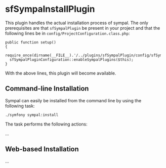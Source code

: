 sfSympaInstallPlugin
====================

This plugin handles the actual installation process of sympal. The only
prerequisites are that `sfSympalPlugin` be present in your project and
that the following lines be in `config/ProjectConfiguration.class.php`:

    public function setup()
    {
      require_once(dirname(__FILE__).'/../plugins/sfSympalPlugin/config/sfSympalPluginConfiguration.class.php');
      sfSympalPluginConfiguration::enableSympalPlugins($this);
    }

With the above lines, this plugin will become available.

Command-line Installation
-------------------------

Sympal can easily be installed from the command line by using the following
task:

    ./symfony sympal:install

The task performs the following actions:

...

Web-based Installation
----------------------

...